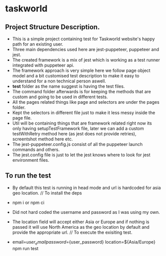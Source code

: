 # taskworld

## Project Structure Description.
* This is a simple project containing test for Taskworld website's happy path for an existing user.
* Three main dependencies used here are jest-puppeteer, puppeteer and jest. 
* The created framework is a mix of jest which is working as a test runner integrated with puppeteer api.
* The framework approach is very simple here we follow page object model and a bit customised test description to make it easy to understand for a non technical person aswell.
* __test__ folder as the name suggest is having the test files.
* The command folder afterwards is for keeping the methods that are custom and going to be used in different tests.
* All the pages related things like page and selectors are under the pages folder.
* Kept the selectors in different file just to make it less messy inside the page file.
* Util will be containing things that are framework related right now its only having setupTestFramework file, later we can add a custom testWithRetry method here (as jest does not provide retries), screentshot method here etc.
* The jest-puppeteer.config.js consist of all the puppeteer launch commands and others.
* The jest.config file is just to let the jest knows where to look for jest environment files.

## To run the test 
* By default this test is running in head mode and url is hardcoded for asia geo location.
// To install the deps
* npm i or npm ci

* Did not hard coded the username and password as I was using my own.
* The location field will accept either Asia or Europe and if nothing is passed it will use North America as the geo location by default and provide the appropriate url.
// To execute the exisiting test.
* email=${user_email} password=${user_password} location=${Asia/Europe} npm run test
